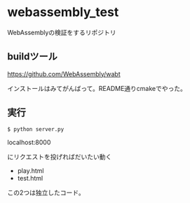 # webassembly_test

WebAssemblyの検証をするリポジトリ

## buildツール
https://github.com/WebAssembly/wabt

インストールはみてがんばって。README通りcmakeでやった。

## 実行

```
$ python server.py
```

localhost:8000

にリクエストを投げればだいたい動く

- play.html
- test.html

この2つは独立したコード。
